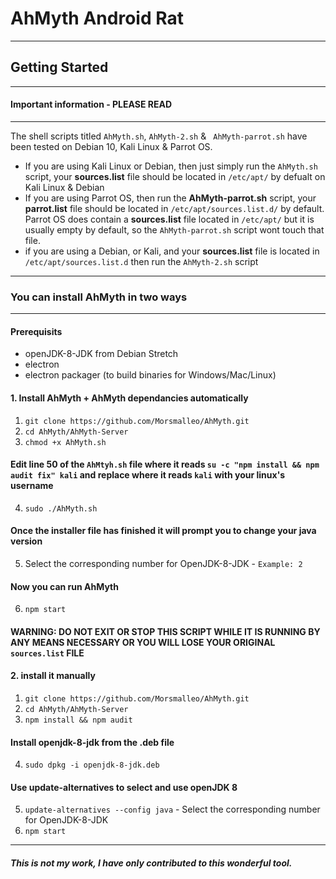 # AhMyth Android Rat
----------------------
## Getting Started
----------------------
#### Important information - PLEASE READ
-----------------------------------------
The shell scripts titled `AhMyth.sh`, `AhMyth-2.sh` & ` AhMyth-parrot.sh` have been tested on Debian 10, Kali Linux & Parrot OS.
- If you are using Kali Linux or Debian, then just simply run the `AhMyth.sh` script, your **sources.list** file should be located in `/etc/apt/` by defualt on Kali Linux & Debian
- If you are using Parrot OS, then run the **AhMyth-parrot.sh** script, your **parrot.list** file should be located in `/etc/apt/sources.list.d/` by default. Parrot OS does contain a **sources.list** file located in `/etc/apt/` but it is usually empty by default, so the `AhMyth-parrot.sh` script wont touch that file.
- if you are using a Debian, or Kali, and your **sources.list** file is located in `/etc/apt/sources.list.d` then run the `AhMyth-2.sh` script
------------------------------------------------------
### You can install AhMyth in two ways
--------------------------------------
#### Prerequisits
- openJDK-8-JDK from Debian Stretch
- electron 
- electron packager (to build binaries for Windows/Mac/Linux)

#### 1. Install AhMyth + AhMyth dependancies automatically
1. ```git clone https://github.com/Morsmalleo/AhMyth.git```
2. ```cd AhMyth/AhMyth-Server```
3. ```chmod +x AhMyth.sh```
#### Edit line 50 of the `AhMtyh.sh` file where it reads `su -c "npm install && npm audit fix" kali` and replace where it reads `kali` with your linux's username
4. ```sudo ./AhMyth.sh```
#### Once the installer file has finished it will prompt you to change your java version
5.  Select the corresponding number for OpenJDK-8-JDK - `Example: 2`
#### Now you can run AhMyth
6. ```npm start```

#### WARNING: DO NOT EXIT OR STOP THIS SCRIPT WHILE IT IS RUNNING BY ANY MEANS NECESSARY OR YOU WILL LOSE YOUR ORIGINAL `sources.list` FILE

#### 2. install it manually
1. ```git clone https://github.com/Morsmalleo/AhMyth.git```
2. ```cd AhMyth/AhMyth-Server```
3. ```npm install && npm audit```
#### Install openjdk-8-jdk from the .deb file
4. ```sudo dpkg -i openjdk-8-jdk.deb```
#### Use update-alternatives to select and use openJDK 8
5. ```update-alternatives --config java``` - Select the corresponding number for OpenJDK-8-JDK
6. ```npm start```
--------------------------------------------------------------------------
##### This is not my work, I have only contributed to this wonderful tool.
